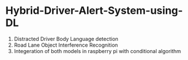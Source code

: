 # Hybrid-Driver-Alert-System-using-DL

1. Distracted Driver Body Language detection
2. Road Lane Object Interference Recognition
3. Integeration of both models in raspberry pi with conditional algorithm
